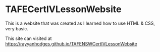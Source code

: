 # TAFECertIVLessonWebsite
This is a website that was created as I learned how to use HTML & CSS, very basic.

This site can visited at https://rayyanhodges.github.io/TAFENSWCertIVLessonWebsite
